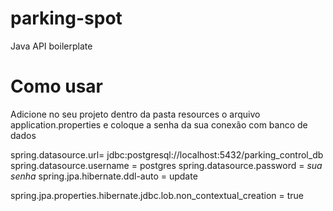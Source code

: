 # parking-spot
Java API boilerplate

# Como usar
Adicione no seu projeto dentro da pasta resources o arquivo application.properties e coloque a senha da sua conexão com banco de dados

spring.datasource.url= jdbc:postgresql://localhost:5432/parking_control_db
spring.datasource.username = postgres
spring.datasource.password = *sua senha*
spring.jpa.hibernate.ddl-auto = update

spring.jpa.properties.hibernate.jdbc.lob.non_contextual_creation = true
